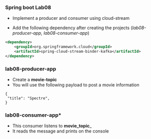 ### Spring boot Lab08

* Implement a producer and consumer using cloud-stream

* Add the following dependency after creating the projects (*lab08-producer-app, lab08-consumer-app*)

``` xml
<dependency>
	<groupId>org.springframework.cloud</groupId>
    <artifactId>spring-cloud-stream-binder-kafka</artifactId>
</dependency>
```

### lab08-producer-app

* Create a **movie-topic**
* You will use the following payload to post a movie information
```
{
 "title": "Spectre",
}
```

### lab08-consumer-app*

* This consumer listens to __movie_topic___
* It reads the message and prints on the console


